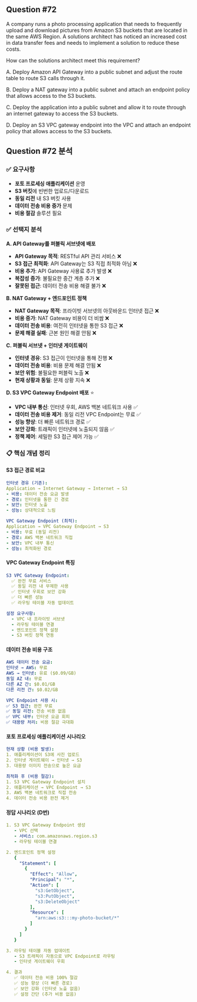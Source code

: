 ## Question #72
A company runs a photo processing application that needs to frequently upload and download pictures from Amazon S3 buckets that are located in the same AWS Region. 
A solutions architect has noticed an increased cost in data transfer fees and needs to implement a solution to reduce these costs.

How can the solutions architect meet this requirement?

A. Deploy Amazon API Gateway into a public subnet and adjust the route table to route S3 calls through it.

B. Deploy a NAT gateway into a public subnet and attach an endpoint policy that allows access to the S3 buckets.

C. Deploy the application into a public subnet and allow it to route through an internet gateway to access the S3 buckets.

D. Deploy an S3 VPC gateway endpoint into the VPC and attach an endpoint policy that allows access to the S3 buckets.

## Question #72 분석

### ✅ 요구사항
- **포토 프로세싱 애플리케이션** 운영
- **S3 버킷**에 빈번한 업로드/다운로드
- **동일 리전** 내 S3 버킷 사용
- **데이터 전송 비용 증가** 문제
- **비용 절감** 솔루션 필요

### ✅ 선택지 분석

**A. API Gateway를 퍼블릭 서브넷에 배포**
- **API Gateway 목적**: RESTful API 관리 서비스 ❌
- **S3 접근 최적화**: API Gateway는 S3 직접 최적화 아님 ❌
- **비용 추가**: API Gateway 사용료 추가 발생 ❌
- **복잡성 증가**: 불필요한 중간 계층 추가 ❌
- **잘못된 접근**: 데이터 전송 비용 해결 불가 ❌

**B. NAT Gateway + 엔드포인트 정책**
- **NAT Gateway 목적**: 프라이빗 서브넷의 아웃바운드 인터넷 접근 ❌
- **비용 증가**: NAT Gateway 비용이 더 비쌈 ❌
- **데이터 전송 비용**: 여전히 인터넷을 통한 S3 접근 ❌
- **문제 해결 실패**: 근본 원인 해결 안됨 ❌

**C. 퍼블릭 서브넷 + 인터넷 게이트웨이**
- **인터넷 경유**: S3 접근이 인터넷을 통해 진행 ❌
- **데이터 전송 비용**: 비용 문제 해결 안됨 ❌
- **보안 위험**: 불필요한 퍼블릭 노출 ❌
- **현재 상황과 동일**: 문제 상황 지속 ❌

**D. S3 VPC Gateway Endpoint 배포** ⭐
- **VPC 내부 통신**: 인터넷 우회, AWS 백본 네트워크 사용 ✅
- **데이터 전송 비용 제거**: 동일 리전 VPC Endpoint는 무료 ✅
- **성능 향상**: 더 빠른 네트워크 경로 ✅
- **보안 강화**: 트래픽이 인터넷에 노출되지 않음 ✅
- **정책 제어**: 세밀한 S3 접근 제어 가능 ✅

### 📋 핵심 개념 정리

#### **S3 접근 경로 비교**
```yaml
인터넷 경유 (기존):
Application → Internet Gateway → Internet → S3
- 비용: 데이터 전송 요금 발생
- 경로: 인터넷을 통한 긴 경로
- 보안: 인터넷 노출
- 성능: 상대적으로 느림

VPC Gateway Endpoint (최적):
Application → VPC Gateway Endpoint → S3
- 비용: 무료 (동일 리전)
- 경로: AWS 백본 네트워크 직접
- 보안: VPC 내부 통신
- 성능: 최적화된 경로
```

#### **VPC Gateway Endpoint 특징**
```yaml
S3 VPC Gateway Endpoint:
  ✅ 완전 무료 서비스
  ✅ 동일 리전 내 무제한 사용
  ✅ 인터넷 우회로 보안 강화
  ✅ 더 빠른 성능
  ✅ 라우팅 테이블 자동 업데이트

설정 요구사항:
  - VPC 내 프라이빗 서브넷
  - 라우팅 테이블 연결
  - 엔드포인트 정책 설정
  - S3 버킷 정책 연동
```

#### **데이터 전송 비용 구조**
```yaml
AWS 데이터 전송 요금:
인터넷 → AWS: 무료
AWS → 인터넷: 유료 ($0.09/GB)
동일 AZ 내: 무료
다른 AZ 간: $0.01/GB
다른 리전 간: $0.02/GB

VPC Endpoint 사용 시:
✅ S3 접근: 완전 무료
✅ 동일 리전: 전송 비용 없음
✅ VPC 내부: 인터넷 요금 회피
✅ 대용량 처리: 비용 절감 극대화
```

#### **포토 프로세싱 애플리케이션 시나리오**
```yaml
현재 상황 (비용 발생):
1. 애플리케이션이 S3에 사진 업로드
2. 인터넷 게이트웨이 → 인터넷 → S3
3. 대용량 이미지 전송으로 높은 요금

최적화 후 (비용 절감):
1. S3 VPC Gateway Endpoint 설치
2. 애플리케이션 → VPC Endpoint → S3
3. AWS 백본 네트워크로 직접 전송
4. 데이터 전송 비용 완전 제거
```

#### **정답 시나리오 (D번)**
```yaml
1. S3 VPC Gateway Endpoint 생성
   - VPC 선택
   - 서비스: com.amazonaws.region.s3
   - 라우팅 테이블 연결

2. 엔드포인트 정책 설정
   {
     "Statement": [
       {
         "Effect": "Allow",
         "Principal": "*",
         "Action": [
           "s3:GetObject",
           "s3:PutObject",
           "s3:DeleteObject"
         ],
         "Resource": [
           "arn:aws:s3:::my-photo-bucket/*"
         ]
       }
     ]
   }

3. 라우팅 테이블 자동 업데이트
   - S3 트래픽이 자동으로 VPC Endpoint로 라우팅
   - 인터넷 게이트웨이 우회

4. 결과
   ✅ 데이터 전송 비용 100% 절감
   ✅ 성능 향상 (더 빠른 경로)
   ✅ 보안 강화 (인터넷 노출 없음)
   ✅ 설정 간단 (추가 비용 없음)
```
